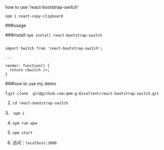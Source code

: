  how to use 'react-bootstrap-switch'
 

 `npm i react-copy-clipboard`

###usage

###install
`npm install react-bootstrap-switch`

```

import Switch from 'react-bootstrap-switch';

...

render: function() {
  return <Switch />;
}
```



###how to use my demo 


1.`git clone  git@github.com:qmm-g-Excellent/react-bootstrap-switch.git`

2. `cd react-bootstrap-switch`

3.　`npm i`

4. `npm run wpw`

5. `npm start`

6. 访问：`localhost:3000`
